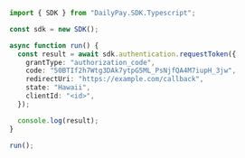 <!-- Start SDK Example Usage [usage] -->
```typescript
import { SDK } from "DailyPay.SDK.Typescript";

const sdk = new SDK();

async function run() {
  const result = await sdk.authentication.requestToken({
    grantType: "authorization_code",
    code: "50BTIf2h7Wtg3DAk7ytpG5ML_PsNjfQA4M7iupH_3jw",
    redirectUri: "https://example.com/callback",
    state: "Hawaii",
    clientId: "<id>",
  });

  console.log(result);
}

run();

```
<!-- End SDK Example Usage [usage] -->